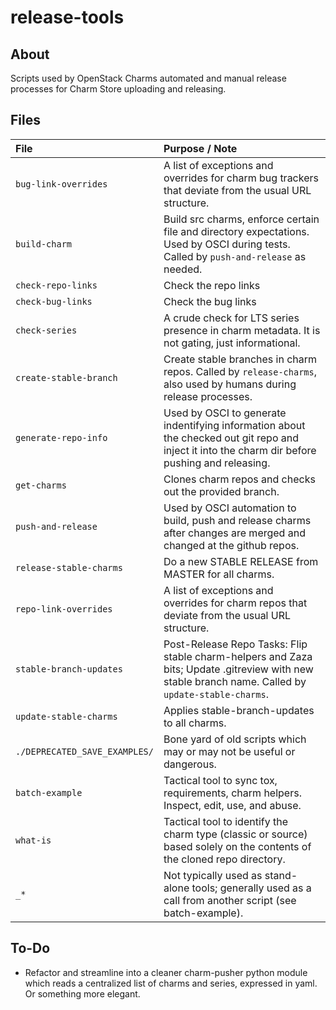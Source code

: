 # release-tools

## About
Scripts used by OpenStack Charms automated and manual release processes for Charm Store uploading and releasing.

## Files
File | Purpose / Note
:--- | :---
```bug-link-overrides```    | A list of exceptions and overrides for charm bug trackers that deviate from the usual URL structure.
```build-charm```           | Build src charms, enforce certain file and directory expectations.  Used by OSCI during tests.  Called by ```push-and-release``` as needed.
```check-repo-links```      | Check the repo links
```check-bug-links```       | Check the bug links
```check-series```          | A crude check for LTS series presence in charm metadata.  It is not gating, just informational.
```create-stable-branch```  | Create stable branches in charm repos.  Called by ```release-charms```, also used by humans during release processes.
```generate-repo-info```    | Used by OSCI to generate indentifying information about the checked out git repo and inject it into the charm dir before pushing and releasing.
```get-charms```            | Clones charm repos and checks out the provided branch.
```push-and-release```      | Used by OSCI automation to build, push and release charms after changes are merged and changed at the github repos.
```release-stable-charms``` | Do a new STABLE RELEASE from MASTER for all charms.
```repo-link-overrides```   | A list of exceptions and overrides for charm repos that deviate from the usual URL structure.
```stable-branch-updates``` | Post-Release Repo Tasks: Flip stable charm-helpers and Zaza bits;  Update .gitreview with new stable branch name. Called by ```update-stable-charms```.
```update-stable-charms```  | Applies stable-branch-updates to all charms.
```./DEPRECATED_SAVE_EXAMPLES/```         | Bone yard of old scripts which may or may not be useful or dangerous.
```batch-example```         | Tactical tool to sync tox, requirements, charm helpers.  Inspect, edit, use, and abuse.
```what-is```               | Tactical tool to identify the charm type (classic or source) based solely on the contents of the cloned repo directory.
```_*```                    | Not typically used as stand-alone tools;  generally used as a call from another script (see batch-example).

## To-Do

* Refactor and streamline into a cleaner charm-pusher python module which reads a centralized list of charms and series, expressed in yaml.  Or something more elegant.
